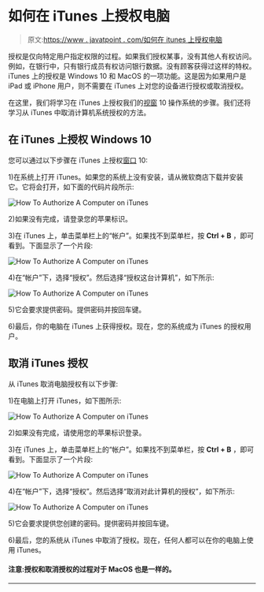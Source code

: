 # 如何在 iTunes 上授权电脑

> 原文:[https://www . javatpoint . com/如何在 itunes 上授权电脑](https://www.javatpoint.com/how-to-authorize-a-computer-on-itunes)

授权是仅向特定用户指定权限的过程。如果我们授权某事，没有其他人有权访问。例如，在银行中，只有银行成员有权访问银行数据。没有顾客获得过这样的特权。iTunes 上的授权是 Windows 10 和 MacOS 的一项功能。这是因为如果用户是 iPad 或 iPhone 用户，则不需要在 iTunes 上对您的设备进行授权或取消授权。

在这里，我们将学习在 iTunes 上授权我们的[视窗](https://www.javatpoint.com/windows) 10 操作系统的步骤。我们还将学习从 iTunes 中取消计算机系统授权的方法。

## 在 iTunes 上授权 Windows 10

您可以通过以下步骤在 iTunes 上授权[窗口](https://www.javatpoint.com/what-is-windows) 10:

1)在系统上打开 iTunes。如果您的系统上没有安装，请从微软商店下载并安装它。它将会打开，如下面的代码片段所示:

![How To Authorize A Computer on iTunes](../Images/e222a6b07ce10e807c082473780602f0.png)

2)如果没有完成，请登录您的苹果标识。

3)在 iTunes 上，单击菜单栏上的“帐户”。如果找不到菜单栏，按 **Ctrl + B** ，即可看到。下面显示了一个片段:

![How To Authorize A Computer on iTunes](../Images/cf680e3a2883283daa1bf97370e0a569.png)

4)在“帐户”下，选择“授权”。然后选择“授权这台计算机”，如下所示:

![How To Authorize A Computer on iTunes](../Images/6465768f239bce7feeb371e8a092a84b.png)

5)它会要求提供密码。提供密码并按回车键。

6)最后，你的电脑在 iTunes 上获得授权。现在，您的系统成为 iTunes 的授权用户。

## 取消 iTunes 授权

从 iTunes 取消电脑授权有以下步骤:

1)在电脑上打开 iTunes，如下图所示:

![How To Authorize A Computer on iTunes](../Images/6378667cae2e228a25ff6df701fa1d88.png)

2)如果没有完成，请使用您的苹果标识登录。

3)在 iTunes 上，单击菜单栏上的“帐户”。如果找不到菜单栏，按 **Ctrl + B** ，即可看到。下面显示了一个片段:

![How To Authorize A Computer on iTunes](../Images/aeb8fe1ebc0ea754e7c58502818e3c54.png)

4)在“帐户”下，选择“授权”。然后选择“取消对此计算机的授权”，如下所示:

![How To Authorize A Computer on iTunes](../Images/4596a8dc9a35de49417bcb014245ce12.png)

5)它会要求提供您创建的密码。提供密码并按回车键。

6)最后，您的系统从 iTunes 中取消了授权。现在，任何人都可以在你的电脑上使用 iTunes。

#### 注意:授权和取消授权的过程对于 MacOS 也是一样的。

* * *